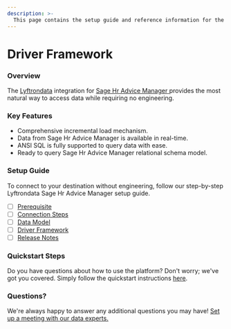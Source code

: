 ```yaml
---
description: >-
  This page contains the setup guide and reference information for the Sage Hr Advice Manager source connector.
---
```


# Driver Framework

### Overview

The [Lyftrondata](https://www.lyftrondata.com/) integration for [Sage Hr Advice Manager](https://www.lyftrondata.com/integration/sage-hr-advice-manager/)[ ](https://www.lyftrondata.com/integration/sage-hr-advice-manager/)provides the most natural way to access data while requiring no engineering.

### Key Features

* Comprehensive incremental load mechanism.
* Data from Sage Hr Advice Manager is available in real-time.&#x20;
* ANSI SQL is fully supported to query data with ease.
* Ready to query Sage Hr Advice Manager relational schema model.

### Setup Guide

To connect to your destination without engineering, follow our step-by-step Lyftrondata Sage Hr Advice Manager setup guide.

* [ ] [Prerequisite](../../human-resource-analytics/sage-hr-advice-manager/prerequisite.md)
* [ ] [Connection Steps](../../human-resource-analytics/sage-hr-advice-manager/connection-steps.md)
* [ ] [Data Model](../../human-resource-analytics/sage-hr-advice-manager/data-model/)
* [ ] [Driver Framework](../../human-resource-analytics/sage-hr-advice-manager/driver-framework/)
* [ ] [Release Notes](../../human-resource-analytics/sage-hr-advice-manager/release-notes.md)

### Quickstart Steps

Do you have questions about how to use the platform? Don't worry; we've got you covered. Simply follow the quickstart instructions [here](../../../quickstart-steps.md).

### Questions? <a href="#questions" id="questions"></a>

We're always happy to answer any additional questions you may have! [Set up a meeting with our data experts.](https://www.lyftrondata.com/book-a-meeting/)


